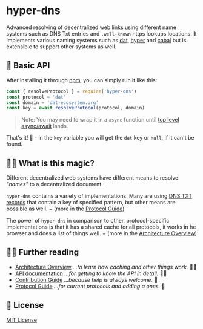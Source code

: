 # hyper-dns

Advanced resolving of decentralized web links using different name systems such as DNS Txt entries and `.well-known` https lookups locations.
It implements various naming systems such as [dat][], [hyper][] and [cabal][] but is extensible to support other systems as well.

[hyper]: https://hypercore-protocol.org/
[dat]: https://www.datprotocol.com/deps/0005-dns/
[cabal]: https://cabal.chat/

## 🚀 Basic API

After installing it through [npm][hyper-dns-npm], you can simply run it like this:

```js
const { resolveProtocol } = require('hyper-dns')
const protocol = 'dat'
const domain = 'dat-ecosystem.org'
const key = await resolveProtocol(protocol, domain)
```

> Note: You may need to wrap it in a `async` function until [top level async/await][] lands.

That's it! 🎉 - in the `key` variable you will get the `dat` key or `null`, if it can't be found.

[hyper-dns-npm]: https://npmjs.com/package/hyper-dns
[top level async/await]: https://github.com/tc39/proposal-top-level-await

## 🧙‍♀️ What is this magic?

Different decentralized web systems have different means to resolve _"names"_ to a decentralized document.

`hyper-dns` contains a variety of implementations. Many are using [DNS TXT records][] that contain a key of specified pattern, but other means are possible as well. − (more in the [Protocol Guide][])

The power of `hyper-dns` in comparison to other, protocol-specific implementations is that it has a shared cache for all protocols, it works in he browser and does a list of things well. − (more in the [Architecture Overview][])

[DNS TXT records]: https://en.wikipedia.org/wiki/TXT_record

## 👩‍🎓 Further reading

- [Architecture Overview][] _…to learn how caching and other things work._ 🕵️‍♀️
- [API documentation][] _…for getting to know the API in detail._ 🧑‍💻
- [Contribution Guide][] _…because help is always welcome._ 🥳
- [Protocol Guide][] _…for current protocols and adding a ones._ 🤠

[Architecture Overview]: ./docs/architecture.md
[API documentation]: ./docs/api.md
[Contribution Guide]: ./docs/contributing.md
[Protocol Guide]: ./docs/protocol.md

## 📜 License

[MIT License](./LICENSE)
